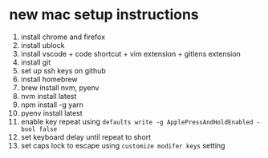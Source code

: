 # new mac setup instructions

1. install chrome and firefox
2. install ublock
3. install vscode + code shortcut + vim extension + gitlens extension
4. install git
5. set up ssh keys on github
6. install homebrew
7. brew install nvm, pyenv
8. nvm install latest
9. npm install -g yarn
10. pyenv install latest
11. enable key repeat using `defaults write -g ApplePressAndHoldEnabled -bool false`
12. set keyboard delay until repeat to short
13. set caps lock to escape using `customize modifer keys` setting
